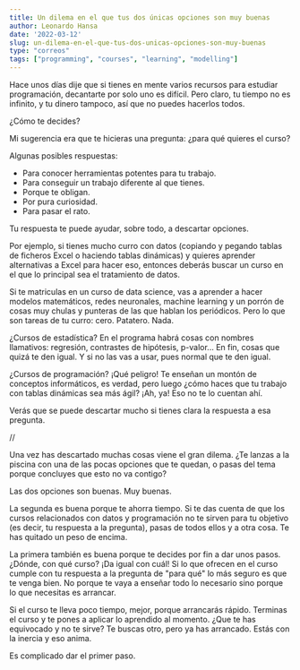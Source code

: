 ```yaml
---
title: Un dilema en el que tus dos únicas opciones son muy buenas
author: Leonardo Hansa
date: '2022-03-12'
slug: un-dilema-en-el-que-tus-dos-unicas-opciones-son-muy-buenas
type: "correos"
tags: ["programming", "courses", "learning", "modelling"]
---
```


Hace unos días dije que si tienes en mente varios recursos para estudiar programación, decantarte por solo uno es difícil. Pero claro, tu tiempo no es infinito, y tu dinero tampoco, así que no puedes hacerlos todos.

¿Cómo te decides?

Mi sugerencia era que te hicieras una pregunta: ¿para qué quieres el curso?

Algunas posibles respuestas:

- Para conocer herramientas potentes para tu trabajo.
- Para conseguir un trabajo diferente al que tienes.
- Porque te obligan.
- Por pura curiosidad.
- Para pasar el rato.

Tu respuesta te puede ayudar, sobre todo, a descartar opciones.

Por ejemplo, si tienes mucho curro con datos (copiando y pegando tablas de ficheros Excel o haciendo tablas dinámicas) y quieres aprender alternativas a Excel para hacer eso, entonces deberás buscar un curso en el que lo principal sea el tratamiento de datos.

Si te matriculas en un curso de data science, vas a aprender a hacer modelos matemáticos, redes neuronales, machine learning y un porrón de cosas muy chulas y punteras de las que hablan los periódicos. Pero lo que son tareas de tu curro: cero. Patatero. Nada.

¿Cursos de estadística? En el programa habrá cosas con nombres llamativos: regresión, contrastes de hipótesis, p-valor... En fin, cosas que quizá te den igual. Y si no las vas a usar, pues normal que te den igual.

¿Cursos de programación? ¡Qué peligro! Te enseñan un montón de conceptos informáticos, es verdad, pero luego ¿cómo haces que tu trabajo con tablas dinámicas sea más ágil? ¡Ah, ya! Eso no te lo cuentan ahí.

Verás que se puede descartar mucho si tienes clara la respuesta a esa pregunta.

//

Una vez has descartado muchas cosas viene el gran dilema. ¿Te lanzas a la piscina con una de las pocas opciones que te quedan, o pasas del tema porque concluyes que esto no va contigo?

Las dos opciones son buenas. Muy buenas.

La segunda es buena porque te ahorra tiempo. Si te das cuenta de que los cursos relacionados con datos y programación no te sirven para tu objetivo (es decir, tu respuesta a la pregunta), pasas de todos ellos y a otra cosa. Te has quitado un peso de encima.

La primera también es buena porque te decides por fin a dar unos pasos. ¿Dónde, con qué curso? ¡Da igual con cuál! Si lo que ofrecen en el curso cumple con tu respuesta a la pregunta de "para qué" lo más seguro es que te venga bien. No porque te vaya a enseñar todo lo necesario sino porque lo que necesitas es arrancar.

Si el curso te lleva poco tiempo, mejor, porque arrancarás rápido. Terminas el curso y te pones a aplicar lo aprendido al momento. ¿Que te has equivocado y no te sirve? Te buscas otro, pero ya has arrancado. Estás con la inercia y eso anima.

Es complicado dar el primer paso.


